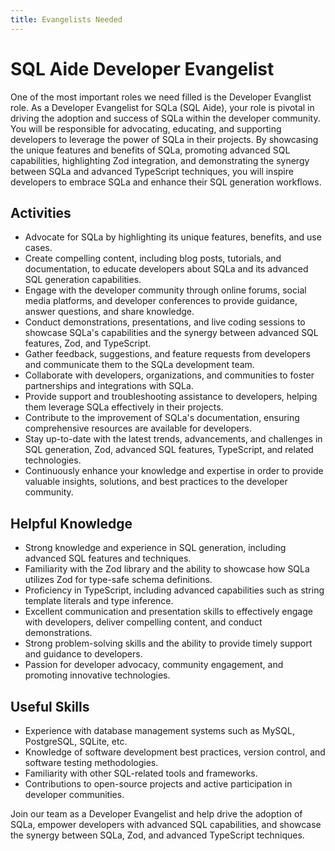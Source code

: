 ```yaml
---
title: Evangelists Needed
---
```


# SQL Aide Developer Evangelist

One of the most important roles we need filled is the Developer Evanglist role.
As a Developer Evangelist for SQLa (SQL Aide), your role is pivotal in driving
the adoption and success of SQLa within the developer community. You will be
responsible for advocating, educating, and supporting developers to leverage the
power of SQLa in their projects. By showcasing the unique features and benefits
of SQLa, promoting advanced SQL capabilities, highlighting Zod integration, and
demonstrating the synergy between SQLa and advanced TypeScript techniques, you
will inspire developers to embrace SQLa and enhance their SQL generation
workflows.

## Activities

- Advocate for SQLa by highlighting its unique features, benefits, and use
  cases.
- Create compelling content, including blog posts, tutorials, and documentation,
  to educate developers about SQLa and its advanced SQL generation capabilities.
- Engage with the developer community through online forums, social media
  platforms, and developer conferences to provide guidance, answer questions,
  and share knowledge.
- Conduct demonstrations, presentations, and live coding sessions to showcase
  SQLa's capabilities and the synergy between advanced SQL features, Zod, and
  TypeScript.
- Gather feedback, suggestions, and feature requests from developers and
  communicate them to the SQLa development team.
- Collaborate with developers, organizations, and communities to foster
  partnerships and integrations with SQLa.
- Provide support and troubleshooting assistance to developers, helping them
  leverage SQLa effectively in their projects.
- Contribute to the improvement of SQLa's documentation, ensuring comprehensive
  resources are available for developers.
- Stay up-to-date with the latest trends, advancements, and challenges in SQL
  generation, Zod, advanced SQL features, TypeScript, and related technologies.
- Continuously enhance your knowledge and expertise in order to provide valuable
  insights, solutions, and best practices to the developer community.

## Helpful Knowledge

- Strong knowledge and experience in SQL generation, including advanced SQL
  features and techniques.
- Familiarity with the Zod library and the ability to showcase how SQLa utilizes
  Zod for type-safe schema definitions.
- Proficiency in TypeScript, including advanced capabilities such as string
  template literals and type inference.
- Excellent communication and presentation skills to effectively engage with
  developers, deliver compelling content, and conduct demonstrations.
- Strong problem-solving skills and the ability to provide timely support and
  guidance to developers.
- Passion for developer advocacy, community engagement, and promoting innovative
  technologies.

## Useful Skills

- Experience with database management systems such as MySQL, PostgreSQL, SQLite,
  etc.
- Knowledge of software development best practices, version control, and
  software testing methodologies.
- Familiarity with other SQL-related tools and frameworks.
- Contributions to open-source projects and active participation in developer
  communities.

Join our team as a Developer Evangelist and help drive the adoption of SQLa,
empower developers with advanced SQL capabilities, and showcase the synergy
between SQLa, Zod, and advanced TypeScript techniques.
